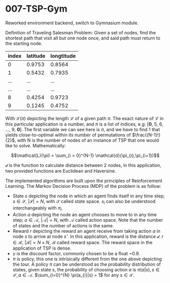 # 007-TSP-Gym
Reworked environment backend, switch to Gymnasium module.

Definition of Traveling Salesman Problem: Given a set of nodes, find the shortest path that visit all but one node once, and said path must return to the starting node. 

| index  | latitude | longtitude | 
| ------------- | ------------- | ------------- |
| 0  | 0.9753  | 0.8564 |
| 1  | 0.5432  | 0.7935 |
| ...  | ...  | ... |
| ...  | ...  | ... |
| 8  | 0.4254  | 0.9723 |
| 9  | 0.1245  | 0.4752 |

With $\mathcal{L}(\pi)$ depicting the length $\mathcal{L}$ of a given path $\pi$. The exact nature of $\mathcal{L}$ in this particular application is a number, and $\pi$ is a list of indices, e.g: [**0**, 5, 6, ..., 9, **0**]. The first variable we can see here is $\pi$, and we have to find 1 that yields close-to-optimal within its number of permutations of $\frac{(N-1)!}{2}$, with N is the number of nodes of an instance of TSP that one would like to solve. Mathematically:

$$\mathcal{L}(\pi) = \sum_{i = 0}^{N-1} \mathcal{d}(\pi_{i},\pi_{i+1})$$

$\mathcal{d}$ is the function to calculate distance between 2 nodes, in this application, two provided functions are Euclidean and Haversine.

The implemented algorithms are built upon the principles of Reinforcement Learning. The Markov Decision Process (MDP) of the problem is as follow:
- State *s* depicting the node in which an agent finds itself in any time step; $s \in \mathcal{S}$, $|\mathcal{S}|=N$, with $\mathcal{S}$ called state space. $s_{i}$ can also be understood interchangeably with $\pi_{i}$.
- Action *a* depicting the node an agent chooses to move to in any time step; $a \in \mathcal{A}$, $|\mathcal{A}|=N$, with $\mathcal{A}$ called action space. Note that the number of states and the number of actions is the same.
- Reward *r* depicting the reward an agent receive from taking action *a* in node *s* to arrive at node *s'*. In this application, reward is the distance $\mathcal{d}$.  $r \in \mathcal{R}$, $|\mathcal{R}|=N \times N$, $\mathcal{R}$ called reward space. The reward space in the application of TSP is dense.
- $\gamma$ is the discount factor, commonly chosen to be a float ~0.9.
- $\pi$ is policy, this one is intrisically different from the one above depicting the tour. A policy $\pi$ can be understood as the probability distribution of states, given state *s*, the probability of choosing action *a* is $\pi(a|s), s \in \mathcal{S}, a \in \mathcal{A}$. $\sum_{i=0}^{N} \pi(a_{i}|s) = 1$ for any $s \in \mathcal{S}$.
